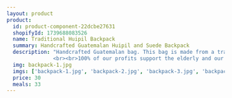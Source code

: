 ```yaml
---
layout: product
product:
  id: product-component-22dcbe27631
  shopifyId: 1739688083526
  name: Traditional Huipil Backpack
  summary: Handcrafted Guatemalan Huipil and Suede Backpack 
  description: "Handcrafted Guatemalan bag. This bag is made from a traditional Guatemalan woven huipil and suede. The backpack is lined and has a zippered pocket on the front. The main compartment closes with a cinch cord and has a flap that folds over the cinch and can be secured. Backpack straps are adjustable and lock via a belt-like closure. Colors listed left to right as shown in image: Turquoise, red, white, yellow, tan, green, bright blue, and black with multicolored embroidery. All bags are handmade, unique, and provide sustainable employment opportunities to the most vulnerable families in Santa María de Jesús, Guatemala and the surrounding areas. Please choose the dominant color of your bag and be aware that all of our bags are handmade and unique.
               <br><br>100% of our profits support the elderly and our programs at Cosechando Felicidad Inc. including our feeding program for the elderly."
  img: backpack-1.jpg
  imgs: ['backpack-1.jpg', 'backpack-2.jpg', 'backpack-3.jpg', 'backpack-4.jpg']
  price: 30
  meals: 33
---
```


